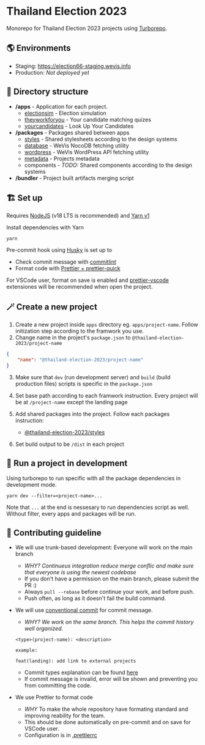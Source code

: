 # Thailand Election 2023

Monorepo for Thailand Election 2023 projects using [Turborepo](https://turbo.build/repo).

## 🌎 Environments

- Staging: https://election66-staging.wevis.info
- Production: _Not deployed yet_

## 🍱 Directory structure

- **/apps** - Application for each project.
  - [electionsim](apps/electionsim) - Election simulation
  - [theyworkforyou](apps/theyworkforyou) - Your candidate matching quizes
  - [yourcandidates](apps/yourcandidates) - Look Up Your Candidates
- **/packages** - Packages shared between apps
  - [styles](packages/styles) - Shared stylesheets according to the design systems
  - [database](packages/database) - WeVis NocoDB fetching utility
  - [wordpress](packages/wordpress) - WeVis WordPress API fetching utility
  - [metadata](packages/metadata) - Projects metadata
  - components - _TODO:_ Shared components according to the design systems
- **/bundler** - Project built artifacts merging script

## 🏗️ Set up

Requires [NodeJS](https://nodejs.org/en/) (v18 LTS is recommended) and [Yarn v1](https://classic.yarnpkg.com/lang/en/)

Install dependencies with Yarn

```shell
yarn
```

Pre-commit hook using [Husky](https://typicode.github.io/husky) is set up to

- Check commit message with [commitlint](https://commitlint.js.org/)
- Format code with [Prettier + prettier-quick](https://prettier.io/docs/en/precommit.html)

For VSCode user, format on save is enabled and [prettier-vscode](https://marketplace.visualstudio.com/items?itemName=esbenp.prettier-vscode) extensiones will be recommended when open the project.

## 🪄 Create a new project

1. Create a new project inside `apps` directory eg. `apps/project-name`. Follow initization step according to the framwork you use.
2. Change name in the project's `package.json` to `@thailand-election-2023/project-name`

```json
{
	"name": "@thailand-election-2023/project-name"
}
```

3. Make sure that `dev` (run development server) and `build` (build production files) scripts is specific in the `package.json`

4. Set base path according to each framwork instruction. Every project will be at `/project-name` except the landing page

5. Add shared packages into the project. Follow each packages instruction:

   - [@thailand-election-2023/styles](packages/styles)

6. Set build output to be `/dist` in each project

## 👟 Run a project in development

Using turborepo to run specific with all the package dependencies in development mode.

```
yarn dev --filter=<project-name>...
```

Note that `...` at the end is nessesary to run dependencies script as well. Without filter, every apps and packages will be run.

## 🙌 Contributing guideline

- We will use trunk-based development: Everyone will work on the main branch
  - _WHY? Continueus integration reduce merge conflic and make sure that everyone is using the newest codebase_
  - If you don't have a permission on the main branch, please submit the PR :)
  - Always `pull --rebase` before continue your work, and before push.
  - Push often, as long as it doesn't fail the build command.
- We will use [conventional commit](https://www.conventionalcommits.org/en/v1.0.0/) for commit message.

  - _WHY? We work on the same branch. This helps the commit history well organized._

  ```
  <type>(project-name): <description>

  example:

  feat(landing): add link to external projects
  ```

  - Commit types explanation can be found [here](https://github.com/pvdlg/conventional-changelog-metahub#commit-types)
  - If commit message is invalid, error will be shown and preventing you from committing the code.

- We use Prettier to format code
  - _WHY_ To make the whole repository have formating standard and improving reability for the team.
  - This should be done automatically on pre-commit and on save for VSCode user.
  - Configuration is in [.prettierrc](.prettierrc)

